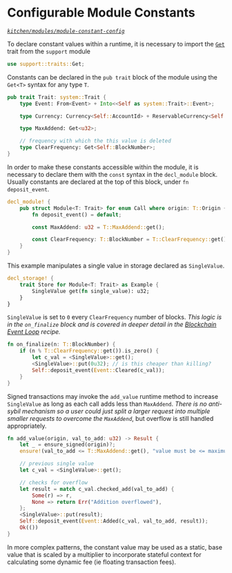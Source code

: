 # Configurable Module Constants
*[`kitchen/modules/module-constant-config`](https://github.com/substrate-developer-hub/recipes/tree/master/kitchen/modules/module-constant-config)*

To declare constant values within a runtime, it is necessary to import the [`Get`](https://crates.parity.io/srml_support/traits/trait.Get.html) trait from the `support` module

```rust
use support::traits::Get;
```

Constants can be declared in the `pub trait` block of the module using the `Get<T>` syntax for any type `T`.

```rust
pub trait Trait: system::Trait {
	type Event: From<Event> + Into<<Self as system::Trait>::Event>;

    type Currency: Currency<Self::AccountId> + ReservableCurrency<Self::AccountId>;

    type MaxAddend: Get<u32>;

    // frequency with which the this value is deleted
    type ClearFrequency: Get<Self::BlockNumber>;
}
```

In order to make these constants accessible within the module, it is necessary to declare them with the `const` syntax in the `decl_module` block. Usually constants are declared at the top of this block, under `fn deposit_event`.

```rust
decl_module! {
    pub struct Module<T: Trait> for enum Call where origin: T::Origin {
		fn deposit_event() = default;

        const MaxAddend: u32 = T::MaxAddend::get();

        const ClearFrequency: T::BlockNumber = T::ClearFrequency::get();
    }
}
```

This example manipulates a single value in storage declared as `SingleValue`.

```rust
decl_storage! {
	trait Store for Module<T: Trait> as Example {
        SingleValue get(fn single_value): u32;
	}
}
```

`SingleValue` is set to `0` every `ClearFrequency` number of blocks. *This logic is in the `on_finalize` block and is covered in deeper detail in the [Blockchain Event Loop](../common/loop.md) recipe.*

```rust
fn on_finalize(n: T::BlockNumber) {
    if (n % T::ClearFrequency::get()).is_zero() {
        let c_val = <SingleValue>::get();
        <SingleValue>::put(0u32); // is this cheaper than killing?
        Self::deposit_event(Event::Cleared(c_val));
    }
}
```

Signed transactions may invoke the `add_value` runtime method to increase `SingleValue` as long as each call adds less than `MaxAddend`. *There is no anti-sybil mechanism so a user could just split a larger request into multiple smaller requests to overcome the `MaxAddend`*, but overflow is still handled appropriately.

```rust
fn add_value(origin, val_to_add: u32) -> Result {
    let _ = ensure_signed(origin)?;
    ensure!(val_to_add <= T::MaxAddend::get(), "value must be <= maximum add amount constant");

    // previous single value
    let c_val = <SingleValue>::get();

    // checks for overflow
    let result = match c_val.checked_add(val_to_add) {
        Some(r) => r,
        None => return Err("Addition overflowed"),
    };
    <SingleValue>::put(result);
    Self::deposit_event(Event::Added(c_val, val_to_add, result));
    Ok(())
}
```

In more complex patterns, the constant value may be used as a static, base value that is scaled by a multiplier to incorporate stateful context for calculating some dynamic fee (ie floating transaction fees).

<!-- ## Runtime Configuration and Testing

*TODO*: using `parameter_types` or `thread_local` for configuring runtimes with constants -->
